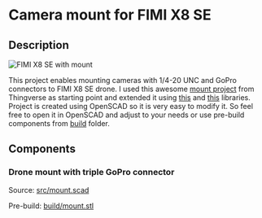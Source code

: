 # Camera mount for FIMI X8 SE

## Description

![FIMI X8 SE with mount](images/drone.jpg)

This project enables mounting cameras with 1/4-20 UNC and GoPro connectors to FIMI X8 SE drone. I used this awesome [mount project](https://www.thingiverse.com/thing:3713687) from Thingverse as starting point and extended it using [this](https://www.thingiverse.com/thing:62800) and [this](https://www.thingiverse.com/thing:125939) libraries. Project is created using OpenSCAD so it is very easy to modify it. So feel free to open it in OpenSCAD and adjust to your needs or use pre-build components from [build](build/) folder.

## Components

### Drone mount with triple GoPro connector

Source: [src/mount.scad](src/mount.scad)

Pre-build: [build/mount.stl](build/mount.stl)

